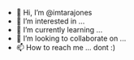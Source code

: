 - 👋 Hi, I’m @imtarajones
- 👀 I’m interested in ...
- 🌱 I’m currently learning ...
- 💞️ I’m looking to collaborate on ...
- 📫 How to reach me ... dont :)

<!---
imtarajones/imtarajones is a ✨ special ✨ repository because its `README.md` (this file) appears on your GitHub profile.
You can click the Preview link to take a look at your changes.
--->
